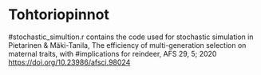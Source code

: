 # Tohtoriopinnot

#stochastic_simultion.r contains the code used for stochastic simulation in Pietarinen & Mäki-Tanila, The efficiency of multi-generation selection on maternal traits, with #implications for reindeer, AFS 29, 5; 2020 https://doi.org/10.23986/afsci.98024

